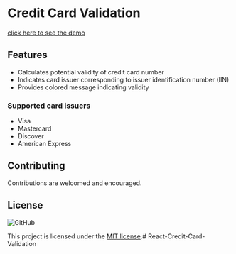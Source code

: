 # Credit Card Validation

[click here to see the demo](https://goofy-carson-dd3a03.netlify.app/)

## Features

- Calculates potential validity of credit card number
- Indicates card issuer corresponding to issuer identification number (IIN)
- Provides colored message indicating validity

### Supported card issuers

- Visa
- Mastercard
- Discover
- American Express



## Contributing

Contributions are welcomed and encouraged.

## License

![GitHub](https://img.shields.io/github/license/riosdcs/react-cc-validation?color=blue)

This project is licensed under the [MIT license](LICENSE).# React-Credit-Card-Validation

